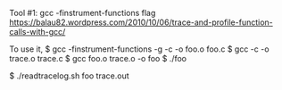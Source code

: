 Tool #1: gcc -finstrument-functions flag
https://balau82.wordpress.com/2010/10/06/trace-and-profile-function-calls-with-gcc/

To use it,
$ gcc -finstrument-functions -g -c -o foo.o foo.c
$ gcc -c -o trace.o trace.c
$ gcc foo.o trace.o -o foo
$ ./foo

$ ./readtracelog.sh foo trace.out

